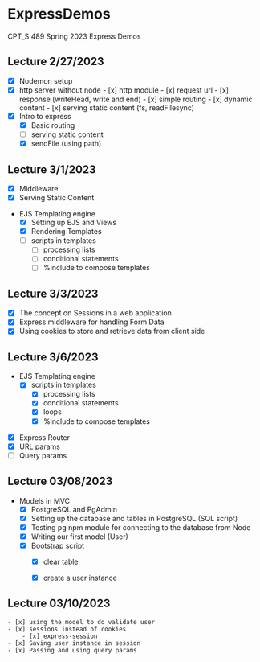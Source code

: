 # ExpressDemos
CPT_S 489 Spring 2023 Express Demos

## Lecture 2/27/2023
- [x] Nodemon setup
- [x] http server without node
        - [x] http module
        - [x] request url
        - [x] response (writeHead, write and end)
        - [x] simple routing
        - [x] dynamic content
        - [x] serving static content (fs, readFilesync)
- [x] Intro to express
    - [x] Basic routing
    - [ ] serving static content
    - [x] sendFile (using path)

## Lecture 3/1/2023
- [x] Middleware
- [x] Serving Static Content
- EJS Templating engine
    - [x] Setting up EJS and Views
    - [x] Rendering Templates
    - [ ] scripts in templates
        - [ ] processing lists
        - [ ] conditional statements
        - [ ] %include to compose templates

## Lecture 3/3/2023
- [x] The concept on Sessions in a web application
- [x] Express middleware for handling Form Data
- [x] Using cookies to store and retrieve data from client side

## Lecture 3/6/2023

- EJS Templating engine
    - [x] scripts in templates
        - [x] processing lists
        - [x] conditional statements
        - [x] loops
        - [x] %include to compose templates
- [x] Express Router
- [x] URL params
- [ ] Query params 

## Lecture 03/08/2023

- Models in MVC
    - [x] PostgreSQL and PgAdmin
    - [x] Setting up the database and tables in PostgreSQL (SQL script)
    - [x] Testing pg npm module for connecting to the database from Node
    - [x] Writing our first model (User)
    - [x] Bootstrap script
        - [x] clear table
        - [x] create a user instance
 

## Lecture 03/10/2023

    - [x] using the model to do validate user 
    - [x] sessions instead of cookies
        - [x] express-session
    - [x] Saving user instance in session
    - [x] Passing and using query params  
